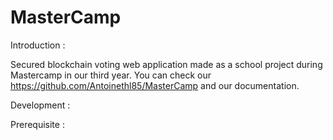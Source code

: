 # MasterCamp

Introduction :

Secured blockchain voting web application made as a school project during Mastercamp in our third year. You can check our https://github.com/Antoinethl85/MasterCamp and our documentation.

Development :

Prerequisite : 

